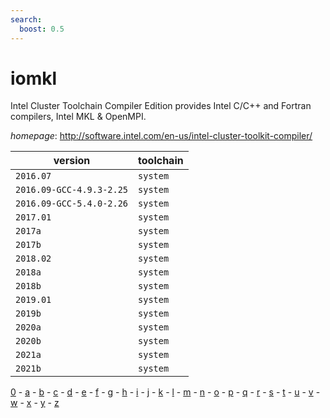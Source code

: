 ```yaml
---
search:
  boost: 0.5
---
```

# iomkl

Intel Cluster Toolchain Compiler Edition provides Intel C/C++ and Fortran compilers, Intel MKL &  OpenMPI.

*homepage*: <http://software.intel.com/en-us/intel-cluster-toolkit-compiler/>

version | toolchain
--------|----------
``2016.07`` | ``system``
``2016.09-GCC-4.9.3-2.25`` | ``system``
``2016.09-GCC-5.4.0-2.26`` | ``system``
``2017.01`` | ``system``
``2017a`` | ``system``
``2017b`` | ``system``
``2018.02`` | ``system``
``2018a`` | ``system``
``2018b`` | ``system``
``2019.01`` | ``system``
``2019b`` | ``system``
``2020a`` | ``system``
``2020b`` | ``system``
``2021a`` | ``system``
``2021b`` | ``system``

[0](../0/index.md) - [a](../a/index.md) - [b](../b/index.md) - [c](../c/index.md) - [d](../d/index.md) - [e](../e/index.md) - [f](../f/index.md) - [g](../g/index.md) - [h](../h/index.md) - [i](../i/index.md) - [j](../j/index.md) - [k](../k/index.md) - [l](../l/index.md) - [m](../m/index.md) - [n](../n/index.md) - [o](../o/index.md) - [p](../p/index.md) - [q](../q/index.md) - [r](../r/index.md) - [s](../s/index.md) - [t](../t/index.md) - [u](../u/index.md) - [v](../v/index.md) - [w](../w/index.md) - [x](../x/index.md) - [y](../y/index.md) - [z](../z/index.md)

